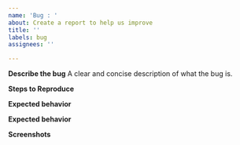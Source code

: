 ```yaml
---
name: 'Bug : '
about: Create a report to help us improve
title: ''
labels: bug
assignees: ''

---
```


**Describe the bug**
A clear and concise description of what the bug is.

**Steps to Reproduce**

**Expected behavior**

**Expected behavior**

**Screenshots**
